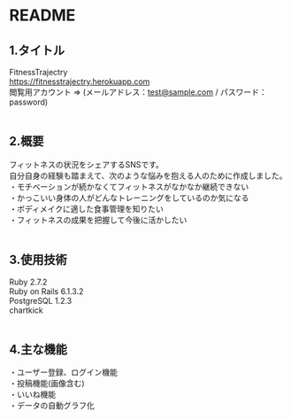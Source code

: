 # README

## 1.タイトル<br>
  FitnessTrajectry<br>
  https://fitnesstrajectry.herokuapp.com<br>
  閲覧用アカウント => (メールアドレス：test@sample.com / パスワード：password)<br>
  <br>
## 2.概要<br>
  フィットネスの状況をシェアするSNSです。<br>
  自分自身の経験も踏まえて、次のような悩みを抱える人のために作成しました。<br>
  ・モチベーションが続かなくてフィットネスがなかなか継続できない<br>
  ・かっこいい身体の人がどんなトレーニングをしているのか気になる<br>
  ・ボディメイクに適した食事管理を知りたい<br>
  ・フィットネスの成果を把握して今後に活かしたい<br>
<br>
## 3.使用技術<br>
  Ruby 2.7.2<br>
  Ruby on Rails 6.1.3.2<br>
  PostgreSQL 1.2.3<br>
  chartkick<br>
<br>
## 4.主な機能<br>
  ・ユーザー登録、ログイン機能<br>
  ・投稿機能(画像含む)<br>
  ・いいね機能<br>
  ・データの自動グラフ化<br>
  <br>
